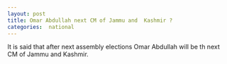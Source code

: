 ```yaml
---
layout: post
title: Omar Abdullah next CM of Jammu and  Kashmir ?
categories:  national
---
```

 
 It is said that after next assembly elections Omar Abdullah will be th next CM of Jammu and Kashmir. 